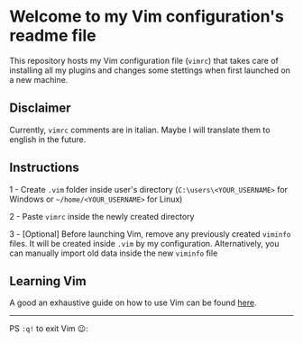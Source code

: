 # Welcome to my Vim configuration's readme file

This repository hosts my Vim configuration file (`vimrc`) that takes care of installing all my plugins and changes some stettings when first launched on a new machine.

## Disclaimer

Currently, `vimrc` comments are in italian. Maybe I will translate them to english in the future.

## Instructions

1 - Create `.vim` folder inside user's directory (`C:\users\<YOUR_USERNAME>` for Windows or `~/home/<YOUR_USERNAME>` for Linux)

2 - Paste `vimrc` inside the newly created directory

3 - [Optional] Before launching Vim, remove any previously created `viminfo` files. It will be created inside `.vim` by my configuration. Alternatively, you can manually import old data inside the new `viminfo` file

## Learning Vim

A good an exhaustive guide on how to use Vim can be found [here](https://github.com/iggredible/Learn-Vim).

---

PS `:q!` to exit Vim 😉:</li>
